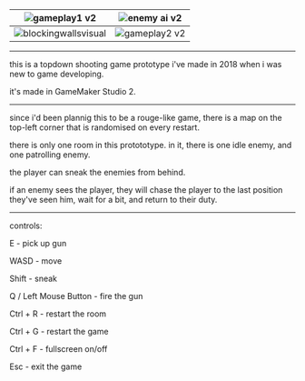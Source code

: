 | ![gameplay1 v2](https://github.com/user-attachments/assets/b506c60d-52c6-4a92-b5f5-7c9a9da1fa56) | ![enemy ai v2](https://github.com/user-attachments/assets/9139d9ca-0e59-489d-9d46-94a5fc093845) |
|--------------|--------------|
| ![blockingwallsvisual](https://github.com/user-attachments/assets/7a441d94-8271-4e69-ab74-eae30554fd02) | ![gameplay2 v2](https://github.com/user-attachments/assets/e9cd269a-8342-439f-8d65-b60011771014) |

---
this is a topdown shooting game prototype i've made in 2018 when i was new to game developing.

it's made in GameMaker Studio 2.

---
since i'd been plannig this to be a rouge-like game, there is a map on the top-left corner that is randomised on every restart.

there is only one room in this protototype. in it, there is one idle enemy, and one patrolling enemy.

the player can sneak the enemies from behind.

if an enemy sees the player, they will chase the player to the last position they've seen him, wait for a bit, and return to their duty.

---
controls:

E - pick up gun

WASD - move

Shift - sneak

Q / Left Mouse Button - fire the gun

Ctrl + R - restart the room

Ctrl + G - restart the game

Ctrl + F - fullscreen on/off

Esc - exit the game
